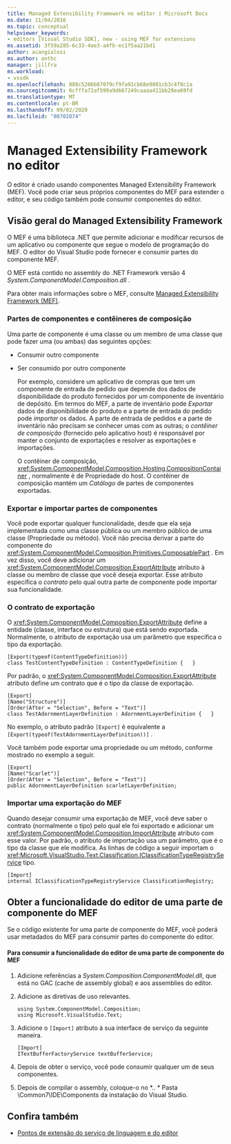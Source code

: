 ```yaml
---
title: Managed Extensibility Framework no editor | Microsoft Docs
ms.date: 11/04/2016
ms.topic: conceptual
helpviewer_keywords:
- editors [Visual Studio SDK], new - using MEF for extensions
ms.assetid: 3f59a285-6c33-4ae3-a4fb-ec1f5aa21bd1
author: acangialosi
ms.author: anthc
manager: jillfra
ms.workload:
- vssdk
ms.openlocfilehash: 888c5206b87079cf9fa91cb68e9801cb3c4f8c1a
ms.sourcegitcommit: 6cfffa72af599a9d667249caaaa411bb28ea69fd
ms.translationtype: MT
ms.contentlocale: pt-BR
ms.lasthandoff: 09/02/2020
ms.locfileid: "80702874"
---
```

# <a name="managed-extensibility-framework-in-the-editor"></a>Managed Extensibility Framework no editor
O editor é criado usando componentes Managed Extensibility Framework (MEF). Você pode criar seus próprios componentes do MEF para estender o editor, e seu código também pode consumir componentes do editor.

## <a name="overview-of-the-managed-extensibility-framework"></a>Visão geral do Managed Extensibility Framework
 O MEF é uma biblioteca .NET que permite adicionar e modificar recursos de um aplicativo ou componente que segue o modelo de programação do MEF. O editor do Visual Studio pode fornecer e consumir partes do componente MEF.

 O MEF está contido no assembly do .NET Framework versão 4 *System.ComponentModel.Composition.dll* .

 Para obter mais informações sobre o MEF, consulte [Managed Extensibility Framework (MEF)](/dotnet/framework/mef/index).

### <a name="component-parts-and-composition-containers"></a>Partes de componentes e contêineres de composição
 Uma parte de componente é uma classe ou um membro de uma classe que pode fazer uma (ou ambas) das seguintes opções:

- Consumir outro componente

- Ser consumido por outro componente

  Por exemplo, considere um aplicativo de compras que tem um componente de entrada de pedido que depende dos dados de disponibilidade do produto fornecidos por um componente de inventário de depósito. Em termos do MEF, a parte de inventário pode *Exportar* dados de disponibilidade do produto e a parte de entrada do pedido pode *importar* os dados. A parte de entrada de pedidos e a parte de inventário não precisam se conhecer umas com as outras; o *contêiner de composição* (fornecido pelo aplicativo host) é responsável por manter o conjunto de exportações e resolver as exportações e importações.

  O contêiner de composição, <xref:System.ComponentModel.Composition.Hosting.CompositionContainer> , normalmente é de Propriedade do host. O contêiner de composição mantém um *Catálogo* de partes de componentes exportadas.

### <a name="export-and-import-component-parts"></a>Exportar e importar partes de componentes
 Você pode exportar qualquer funcionalidade, desde que ela seja implementada como uma classe pública ou um membro público de uma classe (Propriedade ou método). Você não precisa derivar a parte do componente do <xref:System.ComponentModel.Composition.Primitives.ComposablePart> . Em vez disso, você deve adicionar um <xref:System.ComponentModel.Composition.ExportAttribute> atributo à classe ou membro de classe que você deseja exportar. Esse atributo especifica o *contrato* pelo qual outra parte de componente pode importar sua funcionalidade.

### <a name="the-export-contract"></a>O contrato de exportação
 O <xref:System.ComponentModel.Composition.ExportAttribute> define a entidade (classe, interface ou estrutura) que está sendo exportada. Normalmente, o atributo de exportação usa um parâmetro que especifica o tipo da exportação.

```
[Export(typeof(ContentTypeDefinition))]
class TestContentTypeDefinition : ContentTypeDefinition {   }
```

 Por padrão, o <xref:System.ComponentModel.Composition.ExportAttribute> atributo define um contrato que é o tipo da classe de exportação.

```
[Export]
[Name("Structure")]
[Order(After = "Selection", Before = "Text")]
class TestAdornmentLayerDefinition : AdornmentLayerDefinition {   }
```

 No exemplo, o atributo padrão `[Export]` é equivalente a `[Export(typeof(TestAdornmentLayerDefinition))]` .

 Você também pode exportar uma propriedade ou um método, conforme mostrado no exemplo a seguir.

```
[Export]
[Name("Scarlet")]
[Order(After = "Selection", Before = "Text")]
public AdornmentLayerDefinition scarletLayerDefinition;
```

### <a name="import-a-mef-export"></a>Importar uma exportação do MEF
 Quando desejar consumir uma exportação de MEF, você deve saber o contrato (normalmente o tipo) pelo qual ele foi exportado e adicionar um <xref:System.ComponentModel.Composition.ImportAttribute> atributo com esse valor. Por padrão, o atributo de importação usa um parâmetro, que é o tipo da classe que ele modifica. As linhas de código a seguir importam o <xref:Microsoft.VisualStudio.Text.Classification.IClassificationTypeRegistryService> tipo.

```
[Import]
internal IClassificationTypeRegistryService ClassificationRegistry;
```

## <a name="get-editor-functionality-from-a-mef-component-part"></a>Obter a funcionalidade do editor de uma parte de componente do MEF
 Se o código existente for uma parte de componente do MEF, você poderá usar metadados do MEF para consumir partes do componente do editor.

#### <a name="to-consume-editor-functionality-from-a-mef-component-part"></a>Para consumir a funcionalidade do editor de uma parte de componente do MEF

1. Adicione referências a *System.Composition.ComponentModel.dll*, que está no GAC (cache de assembly global) e aos assemblies do editor.

2. Adicione as diretivas de uso relevantes.

    ```
    using System.ComponentModel.Composition;
    using Microsoft.VisualStudio.Text;
    ```

3. Adicione o `[Import]` atributo à sua interface de serviço da seguinte maneira.

    ```
    [Import]
    ITextBufferFactoryService textBufferService;
    ```

4. Depois de obter o serviço, você pode consumir qualquer um de seus componentes.

5. Depois de compilar o assembly, coloque-o no *.. \* Pasta \Common7\IDE\Components da instalação do Visual Studio.

## <a name="see-also"></a>Confira também
- [Pontos de extensão do serviço de linguagem e do editor](../extensibility/language-service-and-editor-extension-points.md)
